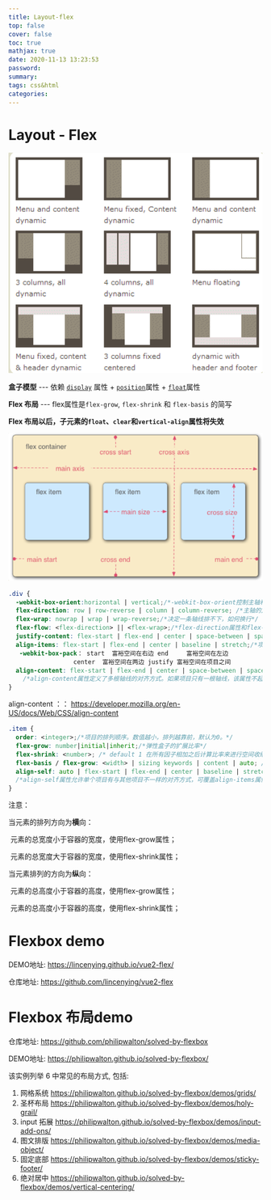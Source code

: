 ```yaml
---
title: Layout-flex
top: false
cover: false
toc: true
mathjax: true
date: 2020-11-13 13:23:53
password:
summary:
tags: css&html
categories:
---
```


# **Layout - Flex**

![](Layout-flex/1605245444171.png)

**盒子模型**   ---   依赖 [`display`](https://developer.mozilla.org/en-US/docs/Web/CSS/display) 属性 + [`position`](https://developer.mozilla.org/en-US/docs/Web/CSS/position)属性 + [`float`](https://developer.mozilla.org/en-US/docs/Web/CSS/float)属性

**Flex 布局**   ---   flex属性是`flex-grow`, `flex-shrink` 和 `flex-basis` 的简写 

**Flex 布局以后，子元素的`float`、`clear`和`vertical-align`属性将失效**

![](Layout-flex/1605247566336.png)

```css
.div {
  -webkit-box-orient:horizontal | vertical;/*-webkit-box-orient控制主轴和侧轴分别是哪一根 Safari 6.1 (及更新浏览器) 通过 -webkit-flex 属性支持*/
  flex-direction: row | row-reverse | column | column-reverse; /*主轴的方向*/
  flex-wrap: nowrap | wrap | wrap-reverse;/*决定一条轴线排不下，如何换行*/
  flex-flow: <flex-direction> || <flex-wrap>;/*flex-direction属性和flex-wrap*/
  justify-content: flex-start | flex-end | center | space-between | space-around;/*项目在主轴上的对齐方式   左 右 中 两端&间隔对等 每个两侧间隔相等*/
  align-items: flex-start | flex-end | center | baseline | stretch;/*项目对其方式 上下中 第一行文字的基线对齐 拉伸（默认）*/
   -webkit-box-pack： start  富裕空间在右边 end     富裕空间在左边
                  center  富裕空间在两边 justify 富裕空间在项目之间
  align-content: flex-start | flex-end | center | space-between | space-around | stretch;
    /*align-content属性定义了多根轴线的对齐方式。如果项目只有一根轴线，该属性不起作用。*/
}
```

align-content ：： https://developer.mozilla.org/en-US/docs/Web/CSS/align-content

```css
.item {
  order: <integer>;/*项目的排列顺序。数值越小，排列越靠前，默认为0。*/
  flex-grow: number|initial|inherit;/*弹性盒子的扩展比率*/
  flex-shrink: <number>; /* default 1 在所有因子相加之后计算比率来进行空间收缩*/
  flex-basis / flex-grow: <width> | sizing keywords | content | auto; /* default auto */
  align-self: auto | flex-start | flex-end | center | baseline | stretch;
  /*align-self属性允许单个项目有与其他项目不一样的对齐方式，可覆盖align-items属性*/
}
```



注意：

当元素的排列方向为**横**向：

​	元素的总宽度小于容器的宽度，使用flex-grow属性；

​	元素的总宽度大于容器的宽度，使用flex-shrink属性；

当元素排列的方向为**纵**向：

​	元素的总高度小于容器的高度，使用flex-grow属性；

​	元素的总高度小于容器的高度，使用flex-shrink属性；

#  Flexbox  demo

DEMO地址:
https://lincenying.github.io/vue2-flex/

仓库地址:
https://github.com/lincenying/vue2-flex

# Flexbox 布局demo

仓库地址:
https://github.com/philipwalton/solved-by-flexbox

DEMO地址:
https://philipwalton.github.io/solved-by-flexbox/

该实例列举 6 中常见的布局方式, 包括:

1. 网格系统
   https://philipwalton.github.io/solved-by-flexbox/demos/grids/
2. 圣杯布局
   https://philipwalton.github.io/solved-by-flexbox/demos/holy-grail/
3. input 拓展
   https://philipwalton.github.io/solved-by-flexbox/demos/input-add-ons/
4. 图文排版
   https://philipwalton.github.io/solved-by-flexbox/demos/media-object/
5. 固定底部
   https://philipwalton.github.io/solved-by-flexbox/demos/sticky-footer/
6. 绝对居中
   https://philipwalton.github.io/solved-by-flexbox/demos/vertical-centering/
